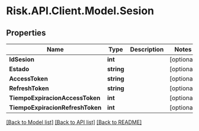 # Risk.API.Client.Model.Sesion
## Properties

Name | Type | Description | Notes
------------ | ------------- | ------------- | -------------
**IdSesion** | **int** |  | [optional] 
**Estado** | **string** |  | [optional] 
**AccessToken** | **string** |  | [optional] 
**RefreshToken** | **string** |  | [optional] 
**TiempoExpiracionAccessToken** | **int** |  | [optional] 
**TiempoExpiracionRefreshToken** | **int** |  | [optional] 

[[Back to Model list]](../README.md#documentation-for-models) [[Back to API list]](../README.md#documentation-for-api-endpoints) [[Back to README]](../README.md)

